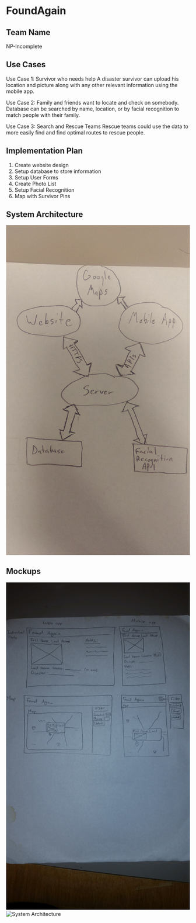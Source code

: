 # FoundAgain

## Team Name
NP-Incomplete

## Use Cases
Use Case 1: Survivor who needs help
	A disaster survivor can upload his location and picture along with any other relevant information using the mobile app.

Use Case 2: Family and friends want to locate and check on somebody.
	Database can be searched by name, location, or by facial recognition to match people with their family.

Use Case 3: Search and Rescue Teams
	Rescue teams could use the data to more easily find and find optimal routes to rescue people.

## Implementation Plan
1.	Create website design
2.	Setup database to store information
3.	Setup User Forms
4.	Create Photo List
5.	Setup Facial Recognition
6.	Map with Survivor Pins

## System Architecture
![System Architecture](system.jpg)

## Mockups
![System Architecture](mockup1.jpg)
![System Architecture](mockup2.jpg)
